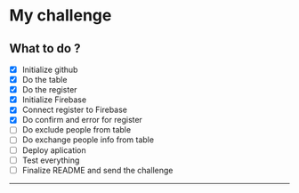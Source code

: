 # My challenge

## What to do ?

- [x] Initialize github
- [x] Do the table
- [x] Do the register  
- [x] Initialize Firebase
- [x] Connect register to Firebase
- [x] Do confirm and error for register
- [ ] Do exclude people from table
- [ ] Do exchange people info from table
- [ ] Deploy aplication
- [ ] Test everything
- [ ] Finalize README and send the challenge

---